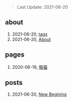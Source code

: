 > Last Update: 2021-06-20

## about
1. 2021-06-20, [tags](about/tags.md)
1. 2021-06-20, [About](about/me.md)
## pages
1. 2020-06-19, [吸猫](pages/吸猫.md)
## posts
1. 2021-06-20, [New Begining](posts/bookmarks.md)